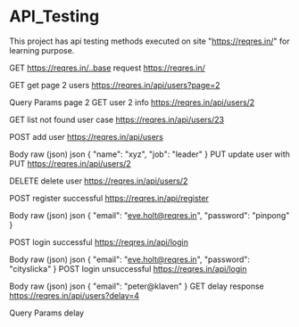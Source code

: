 # API_Testing

This project has api testing methods executed on site "https://reqres.in/" for learning purpose.
﻿

GET
https://reqres.in/..base request
https://reqres.in/
﻿

GET
get page 2 users
https://reqres.in/api/users?page=2
﻿

Query Params
page
2
GET
user 2 info
https://reqres.in/api/users/2
﻿

GET
list not found user case
https://reqres.in/api/users/23
﻿

POST
add user
https://reqres.in/api/users
﻿

Body
raw (json)
json
{
    "name": "xyz",
    "job": "leader"
}
PUT
update user with PUT
https://reqres.in/api/users/2
﻿


DELETE
delete user
https://reqres.in/api/users/2
﻿

POST
register successful
https://reqres.in/api/register
﻿

Body
raw (json)
json
{
    "email": "eve.holt@reqres.in",
    "password": "pinpong"
}

POST
login successful
https://reqres.in/api/login
﻿

Body
raw (json)
json
{
    "email": "eve.holt@reqres.in",
    "password": "cityslicka"
}
POST
login unsuccessful
https://reqres.in/api/login
﻿

Body
raw (json)
json
{
    "email": "peter@klaven"
}
GET
delay response
https://reqres.in/api/users?delay=4
﻿

Query Params
delay
